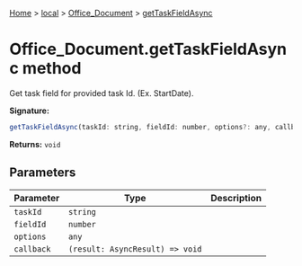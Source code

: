 [Home](./index) &gt; [local](local.md) &gt; [Office\_Document](local.office_document.md) &gt; [getTaskFieldAsync](local.office_document.gettaskfieldasync.md)

# Office\_Document.getTaskFieldAsync method

Get task field for provided task Id. (Ex. StartDate).

**Signature:**
```javascript
getTaskFieldAsync(taskId: string, fieldId: number, options?: any, callback?: (result: AsyncResult) => void): void;
```
**Returns:** `void`

## Parameters

|  Parameter | Type | Description |
|  --- | --- | --- |
|  `taskId` | `string` |  |
|  `fieldId` | `number` |  |
|  `options` | `any` |  |
|  `callback` | `(result: AsyncResult) => void` |  |

